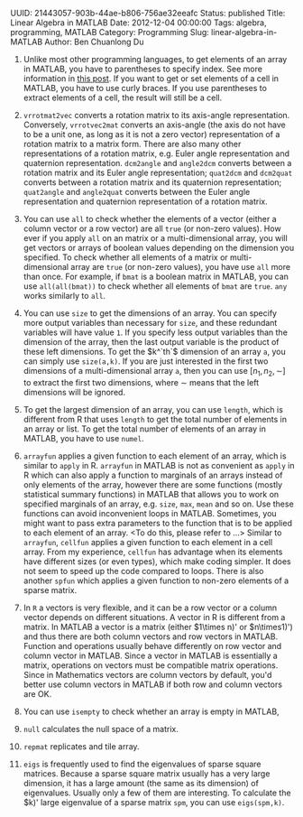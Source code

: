 UUID: 21443057-903b-44ae-b806-756ae32eeafc
Status: published
Title: Linear Algebra in MATLAB
Date: 2012-12-04 00:00:00
Tags: algebra, programming, MATLAB
Category: Programming
Slug: linear-algebra-in-MATLAB
Author: Ben Chuanlong Du


1. Unlike most other programming languages, 
to get elements of an array in MATLAB, 
you have to parentheses to specify index. 
See more information in [this post](http://dclong.github.io/en/2012/05/containers-summary-in-popular-languages/).
If you want to get or set elements of a cell in MATLAB, 
you have to use curly braces. 
If you use parentheses to extract elements of a cell,
the result will still be a cell.

2. `vrrotmat2vec` converts a rotation matrix to its axis-angle representation. 
Conversely, 
`vrrotvec2mat` converts an axis-angle
(the axis do not have to be a unit one, as long as it is not a zero vector) 
representation of a rotation matrix to a matrix form.
There are also many other representations of a rotation matrix, 
e.g. Euler angle representation and quaternion representation.
`dcm2angle` and `angle2dcm` converts between a rotation matrix and its Euler angle representation; 
`quat2dcm` and `dcm2quat` converts between a rotation matrix and its quaternion representation;
`quat2angle` and `angle2quat` converts between the Euler angle representation 
and quaternion representation of a rotation matrix.

3. You can use `all` to check whether the elements of a vector 
(either a column vector or a row vector) are all `true` (or non-zero values). 
How ever if you apply `all` on an matrix or a multi-dimensional array, 
you will get vectors or arrays of boolean values depending on the dimension you specified. 
To check whether all elements of a matrix or multi-dimensional array are `true` 
(or non-zero values), 
you have use `all` more than once. 
For example, 
if `bmat` is a boolean matrix in MATLAB, 
you can use `all(all(bmat))` to check whether all elements of `bmat` are `true`. 
`any` works similarly to `all`.

4. You can use `size` to get the dimensions of an array. 
You can specify more output variables than necessary for `size`, 
and these redundant variables will have value `1`. 
If you specify less output variables than the dimension of the array, 
then the last output variable is the product of these left dimensions. 
To get the $k^`th`$ dimension of an array `a`, 
you can simply use `size(a,k)`. 
If you are just interested in the first two dimensions of a multi-dimensional array `a`, 
then you can use $[n_1, n_2, \sim]$ to extract the first two dimensions, 
where $\sim$ means that the left dimensions will be ignored.

5. To get the largest dimension of an array, 
you can use `length`, 
which is different from R that uses `length` to get the total number of elements in an array or list. 
To get the total number of elements of an array in MATLAB, you have to use `numel`.

6. `arrayfun` applies a given function to each element of an array,
which is similar to `apply` in R. 
`arrayfun` in MATLAB is not as convenient as `apply` in R 
which can also apply a function to marginals of an arrays instead of only elements of the array,
however there are some functions (mostly statistical summary functions) 
in MATLAB that allows you to work on specified marginals of an array, 
e.g. `size`, `max`, `mean` and so on. 
Use these functions can avoid inconvenient loops in MATLAB. 
Sometimes, 
you might want to pass extra parameters to the function 
that is to be applied to each element of an array. 
<To do this, please refer to ...>
Similar to `arrayfun`, `cellfun` applies a given function to each element in a cell array. 
From my experience, `cellfun` has advantage when its elements have different sizes (or even types), 
which make coding simpler. 
It does not seem to speed up the code compared to loops. 
There is also another `spfun` which applies a given function to non-zero elements of a sparse matrix.

7. In `R` a vectors is very flexible, 
and it can be a row vector or a column vector depends on different situations.
A vector in R is different from a matrix.
In MATLAB a vector is a matrix (either $1\times n\)' or $n\times1\)') 
and thus there are both column vectors and row vectors in MATLAB.
Function and operations usually behave differently on row vector and column vector in MATLAB. 
Since a vector in MATLAB is essentially a matrix, operations on vectors must
be compatible matrix operations. Since in Mathematics vectors are
column vectors by default, you'd better use column vectors in MATLAB
if both row and column vectors are OK.

8. You can use `isempty` to check whether an array is empty in MATLAB, 

9. `null` calculates the null space of a matrix.

10. `repmat` replicates and tile array.

11. `eigs` is frequently used to find the eigenvalues of sparse square
matrices. Because a sparse square matrix usually has a very large
dimension, it has a large amount (the same as its dimension) of
eigenvalues. Usually only a few of them are interesting. To
calculate the $k\)' large eigenvalue of a sparse matrix `spm`, you
can use `eigs(spm,k)`.

